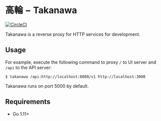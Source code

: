 # 高輪 − Takanawa

[![CircleCI](https://circleci.com/gh/kou64yama/takanawa.svg?style=svg)](https://circleci.com/gh/kou64yama/takanawa)

Takanawa is a reverse proxy for HTTP services for development.

## Usage

For example, execute the following command to proxy `/` to UI server
and `/api` to the API server:

```shell
$ takanawa /api:http://localhost:8080/v1 http://localhost:3000
```

Takanawa runs on port 5000 by default.

## Requirements

- Go 1.11+
